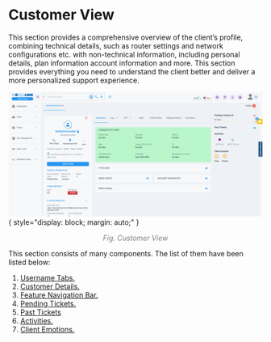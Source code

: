 # Customer View

 <!-- NEED TO CHANGE IMAGE -->
 This section provides a comprehensive overview of the client’s profile, combining technical details, such as router settings and network configurations etc. with non-technical information, including personal details, plan information account information and more. This section provides everything you need to understand the client better and deliver a more personalized support experience.

![Customer View](img/customer-view.png){ style="display: block; margin: auto;" }

<div align="center">
<i style="font-size: 14px; color: grey;">Fig. Customer View</i>
</div>

This section consists of many components. The list of them have been listed below:

1. [Username Tabs.](username-tabs.md)
1. [Customer Details.](customer-details.md)
1. [Feature Navigation Bar.](feature-navigation-bar.md)
1. [Pending Tickets.](pending-tickets.md)
1. [Past Tickets](past-tickets.md)
1. [Activities.](activities.md)
1. [Client Emotions.](client-emotions.md)